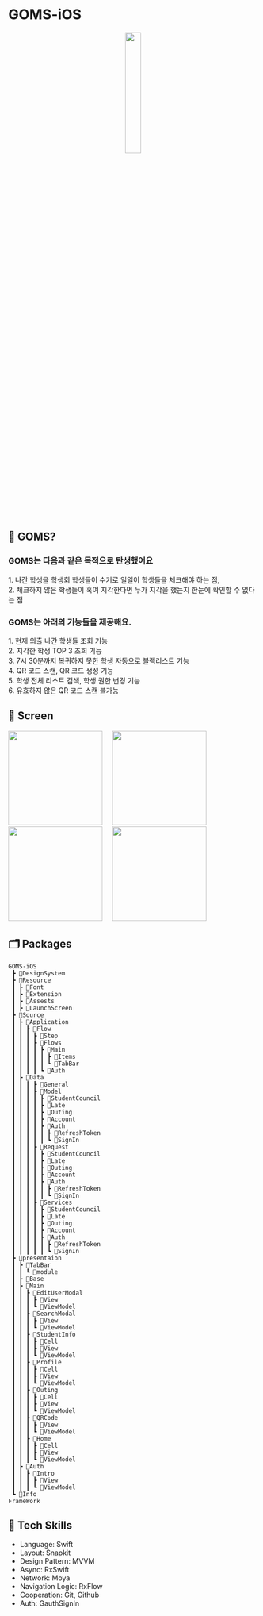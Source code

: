 # GOMS-iOS
<p align="center">
 <img src = https://github.com/team-goms/GOMS-Android/assets/84944098/571e4307-0713-4351-83ce-7e055428db46.png width=25% />
</p> 

## 🤔 GOMS?
### GOMS는 다음과 같은 목적으로 탄생했어요 <br>
<span>1. 나간 학생을 학생회 학생들이 수기로 일일이 학생들을 체크해야 하는 점,</span><br> 
<span>2. 체크하지 않은 학생들이 혹여 지각한다면 누가 지각을 했는지 한눈에 확인할 수 없다는 점</span><br>

### GOMS는 아래의 기능들을 제공해요. </span><br>
<span>1. 현재 외출 나간 학생들 조회 기능 </span><br>
<span>2. 지각한 학생 TOP 3 조회 기능 </span><br>
<span>3. 7시 30분까지 복귀하지 못한 학생 자동으로 블랙리스트 기능 </span><br>
<span>4. QR 코드 스캔, QR 코드 생성 기능 </span><br>
<span>5. 학생 전체 리스트 검색, 학생 권한 변경 기능 </span><br>
<span>6. 유효하지 않은 QR 코드 스캔 불가능 </span><br>

## 📱 Screen
<p>
<img src = https://github.com/team-goms/GOMS-Android/assets/84944098/d3b3cd2f-1233-4abe-9f79-3af32ab36f97.png width=190 /> &nbsp; &nbsp;
<img src = https://github.com/team-goms/GOMS-Android/assets/84944098/d5b743b8-1ed7-4aea-9584-acd4a1cb7a42.png width=190 /> &nbsp; &nbsp;
<img src = https://github.com/team-goms/GOMS-Android/assets/84944098/e7e214bb-e9ba-4ddd-8a65-239f60475c4c.png width=190 /> &nbsp; &nbsp;
<img src = https://github.com/team-goms/GOMS-Android/assets/84944098/46b10027-e535-4808-8359-1d1f3eaf5372.png width=190 />
</p>

## 🗂️ Packages
```
GOMS-iOS
 ┣ 📂DesignSystem
 ┣ 📂Resource
 ┃ ┣ 📂Font
 ┃ ┣ 📂Extension
 ┃ ┣ 📂Assests
 ┃ ┣ 📂LaunchScreen
 ┣ 📂Source
 ┃ ┣ 📂Application
 ┃ ┃ ┣ 📂Flow
 ┃ ┃ ┃ ┣ 📂Step
 ┃ ┃ ┃ ┣ 📂Flows
 ┃ ┃ ┃ ┃ ┣ 📂Main
 ┃ ┃ ┃ ┃ ┃ ┣ 📂Items
 ┃ ┃ ┃ ┃ ┃ ┗ 📂TabBar
 ┃ ┃ ┃ ┃ ┗ 📂Auth
 ┃ ┣ 📂Data
 ┃ ┃ ┃ ┣ 📂General
 ┃ ┃ ┃ ┣ 📂Model
 ┃ ┃ ┃ ┃ ┣ 📂StudentCouncil
 ┃ ┃ ┃ ┃ ┣ 📂Late
 ┃ ┃ ┃ ┃ ┣ 📂Outing
 ┃ ┃ ┃ ┃ ┣ 📂Account
 ┃ ┃ ┃ ┃ ┣ 📂Auth
 ┃ ┃ ┃ ┃ ┃ ┣ 📂RefreshToken
 ┃ ┃ ┃ ┃ ┃ ┗ 📂SignIn
 ┃ ┃ ┃ ┣ 📂Request
 ┃ ┃ ┃ ┃ ┣ 📂StudentCouncil
 ┃ ┃ ┃ ┃ ┣ 📂Late
 ┃ ┃ ┃ ┃ ┣ 📂Outing
 ┃ ┃ ┃ ┃ ┣ 📂Account
 ┃ ┃ ┃ ┃ ┣ 📂Auth
 ┃ ┃ ┃ ┃ ┃ ┣ 📂RefreshToken
 ┃ ┃ ┃ ┃ ┃ ┗ 📂SignIn
 ┃ ┃ ┃ ┣ 📂Services
 ┃ ┃ ┃ ┃ ┣ 📂StudentCouncil
 ┃ ┃ ┃ ┃ ┣ 📂Late
 ┃ ┃ ┃ ┃ ┣ 📂Outing
 ┃ ┃ ┃ ┃ ┣ 📂Account
 ┃ ┃ ┃ ┃ ┣ 📂Auth
 ┃ ┃ ┃ ┃ ┃ ┣ 📂RefreshToken
 ┃ ┃ ┃ ┃ ┃ ┗ 📂SignIn
 ┣ 📂presentaion
 ┃ ┣ 📂TabBar
 ┃ ┃ ┗ 📂module
 ┃ ┣ 📂Base
 ┃ ┣ 📂Main
 ┃ ┃ ┣ 📂EditUserModal
 ┃ ┃ ┃ ┣ 📂View
 ┃ ┃ ┃ ┗ 📂ViewModel
 ┃ ┃ ┣ 📂SearchModal
 ┃ ┃ ┃ ┣ 📂View
 ┃ ┃ ┃ ┗ 📂ViewModel
 ┃ ┃ ┣ 📂StudentInfo
 ┃ ┃ ┃ ┣ 📂Cell
 ┃ ┃ ┃ ┣ 📂View
 ┃ ┃ ┃ ┗ 📂ViewModel
 ┃ ┃ ┣ 📂Profile
 ┃ ┃ ┃ ┣ 📂Cell
 ┃ ┃ ┃ ┣ 📂View
 ┃ ┃ ┃ ┗ 📂ViewModel
 ┃ ┃ ┣ 📂Outing
 ┃ ┃ ┃ ┣ 📂Cell
 ┃ ┃ ┃ ┣ 📂View
 ┃ ┃ ┃ ┗ 📂ViewModel
 ┃ ┃ ┣ 📂QRCode
 ┃ ┃ ┃ ┣ 📂View
 ┃ ┃ ┃ ┗ 📂ViewModel
 ┃ ┃ ┣ 📂Home
 ┃ ┃ ┃ ┣ 📂Cell
 ┃ ┃ ┃ ┣ 📂View
 ┃ ┃ ┃ ┗ 📂ViewModel
 ┃ ┣ 📂Auth
 ┃ ┃ ┣ 📂Intro
 ┃ ┃ ┃ ┣ 📂View
 ┃ ┃ ┃ ┗ 📂ViewModel
 ┗ 📂Info
FrameWork
```

## :rocket: Tech Skills
- Language: Swift
- Layout: Snapkit
- Design Pattern: MVVM
- Async: RxSwift
- Network: Moya
- Navigation Logic: RxFlow
- Cooperation: Git, Github
- Auth: GauthSignIn
